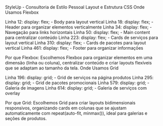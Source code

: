 StyleUp - Consultoria de Estilo Pessoal
Layout e Estrutura CSS
Onde Usamos Flexbox

Linha 12: display: flex; - Body para layout vertical
Linha 18: display: flex; - Header para organizar elementos verticalmente
Linha 34: display: flex; - Navegação para links horizontais
Linha 50: display: flex; - Main content para centralizar conteúdo
Linha 223: display: flex; - Cards de serviços para layout vertical
Linha 310: display: flex; - Cards de pacotes para layout vertical
Linha 461: display: flex; - Footer para organizar informações

Por que Flexbox: Escolhemos Flexbox para organizar elementos em uma dimensão (linha ou coluna), centralizar conteúdo e criar layouts flexíveis que se adaptam ao tamanho da tela.
Onde Usamos Grid

Linha 196: display: grid; - Grid de serviços na página produtos
Linha 295: display: grid; - Grid de pacotes promocionais
Linha 579: display: grid; - Galeria de imagens
Linha 614: display: grid; - Galeria de serviços com overlay

Por que Grid: Escolhemos Grid para criar layouts bidimensionais responsivos, organizando cards em colunas que se ajustam automaticamente com repeat(auto-fit, minmax()), ideal para galerias e seções de produtos.
